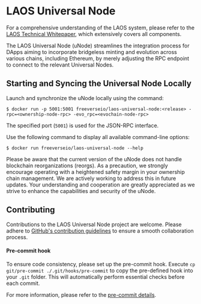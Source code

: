 # LAOS Universal Node

For a comprehensive understanding of the LAOS system, please refer to the [LAOS Technical Whitepaper](https://github.com/freeverseio/laos-whitepaper/blob/main/laos.pdf), which extensively covers all components.

The LAOS Universal Node (uNode) streamlines the integration process for DApps aiming to incorporate bridgeless minting and evolution across various chains, including Ethereum, by merely adjusting the RPC endpoint to connect to the relevant Universal Nodes.

## Starting and Syncing the Universal Node Locally

Launch and synchronize the uNode locally using the command:
```
$ docker run -p 5001:5001 freeverseio/laos-universal-node:<release> -rpc=<ownership-node-rpc> -evo_rpc=<evochain-node-rpc>
```
The specified port (`5001`) is used for the JSON-RPC interface.

Use the following command to display all available command-line options:
```
$ docker run freeverseio/laos-universal-node --help 
```

Please be aware that the current version of the uNode does not handle blockchain reorganizations (reorgs). As a precaution, we strongly encourage operating with a heightened safety margin in your ownership chain management.
We are actively working to address this in future updates. Your understanding and cooperation are greatly appreciated as we strive to enhance the capabilities and security of the uNode.

## Contributing

Contributions to the LAOS Universal Node project are welcome. Please adhere to [GitHub's contribution guidelines](https://docs.github.com/en/get-started/quickstart/contributing-to-projects) to ensure a smooth collaboration process.

#### Pre-commit hook

To ensure code consistency, please set up the pre-commit hook. Execute `cp git/pre-commit ./.git/hooks/pre-commit` to copy the pre-defined hook into your `.git` folder. This will automatically perform essential checks before each commit.

For more information, please refer to the [pre-commit details](./git/pre-commit).